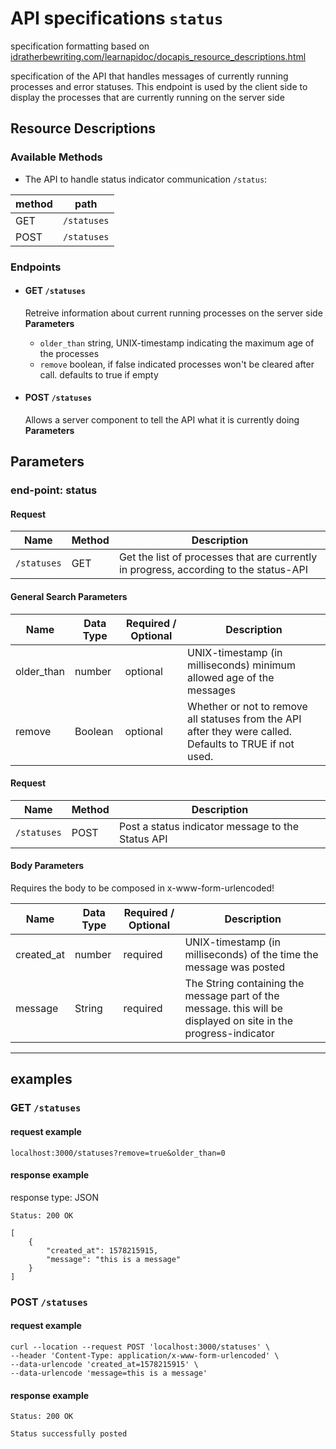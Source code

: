 # API specifications `status`

specification formatting based on [idratherbewriting.com/learnapidoc/docapis_resource_descriptions.html](https://idratherbewriting.com/learnapidoc/docapis_resource_descriptions.html)

specification of the API that handles messages of currently running processes and error statuses.
This endpoint is used by the client side to display the processes that are currently running on the server side

## Resource Descriptions
 ### Available Methods

 * The API to handle status indicator communication `/status`:

|**method**|**path**|
 |------|-----|
 |  GET | `/statuses` |
 |  POST| `/statuses` |

 ### Endpoints

* #### GET `/statuses`
  Retreive information about current running processes on the server side  
  **Parameters**
  * `older_than` string, UNIX-timestamp indicating the maximum age of the processes
  * `remove` boolean, if false indicated processes won't be cleared after call. defaults to true if empty

* #### POST `/statuses`
  Allows a server component to tell the API what it is currently doing
  **Parameters**


## Parameters
### __end-point: status__
#### Request
| **Name** | **Method** | **Description**|
|----------|------------|----------------|
|`/statuses`| GET |Get the list of processes that are currently in progress, according to the status-API|

#### General Search Parameters

| **Name** | **Data Type** |**Required / Optional**| **Description**|
|----------|---------------|-----------------------|----------------|
|older_than|number|optional|UNIX-timestamp (in milliseconds) minimum allowed age of the messages|
|remove|Boolean|optional|Whether or not to remove all statuses from the API after they were called. Defaults to TRUE if not used. |

#### Request
| **Name** | **Method** | **Description**|
|----------|------------|----------------|
|`/statuses`| POST |Post a status indicator message to the Status API|  

#### Body Parameters  
Requires the body to be composed in x-www-form-urlencoded!

| **Name** | **Data Type** |**Required / Optional**| **Description**|
|----------|---------------|-----------------------|----------------|
|created_at|number|required|UNIX-timestamp (in milliseconds) of the time the message was posted|
|message|String|required|The String containing the message part of the message. this will be displayed on site in the progress-indicator|  

<hr>

## examples

### GET `/statuses`
#### request example
`
localhost:3000/statuses?remove=true&older_than=0
`

#### response example
response type: JSON
```JS
Status: 200 OK

[
    {
        "created_at": 1578215915,
        "message": "this is a message"
    }
]
```

### POST `/statuses`
#### request example
```
curl --location --request POST 'localhost:3000/statuses' \
--header 'Content-Type: application/x-www-form-urlencoded' \
--data-urlencode 'created_at=1578215915' \
--data-urlencode 'message=this is a message'
```

#### response example
```
Status: 200 OK

Status successfully posted
```
